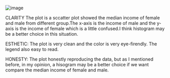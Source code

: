 ![image](https://github.com/st1671/PUI2016_st1671/blob/master/HW8_st1671/kdr276.png)

CLARITY
The plot is a sccatter plot showed the median income of female and male from different group.The x-axis is the income of male and the y-axis is the income of female which is a little confused.I think histogram may be a better choice in this situation.

ESTHETIC:
The plot is very clean and the color is very eye-firendly. The legend also easy to read.

HONESTY:
The plot honestly reproducing the data, but as I mentioned before, in my opinion, a hisogram may be a better choice if we want compare the median income of female and male.
